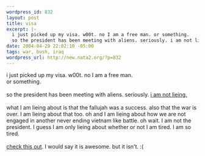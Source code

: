 ```yaml
--- 
wordpress_id: 832
layout: post
title: visa
excerpt: |-
  i just picked up my visa. w00t. no I am a free man. or something. 
  so the president has been meeting with aliens. seriously. i am not lieing.what I am lieing about is that the fallujah was a success. also that the war is over. I am lieing about that too. oh and I am lieing about how we are not engaged in anot...
date: 2004-04-29 22:02:10 -05:00
tags: war, bush, iraq
wordpress_url: http://new.nata2.org/?p=832
---
```

i just picked up my visa. w00t. no I am a free man. <br/>or something. 
<br/><br/>so the president has been meeting with aliens. seriously. <a href="http://www.ufowatchdog.com/images/alien-bush.jpg">i am not lieing.</a><br/><br/>what I am lieing about is that the fallujah was a success. also that the war is over. I am lieing about that too. oh and I am lieing about how we are not engaged in another never ending vietnam like battle. oh wait. I am not the president. I guess I am only lieing about whether or not I am tired. I am so tired. 
<br/><br/><a href="http://www.washingtonpost.com/wp-srv/world/iraq/casualties/facesofthefallen.htm">check this out</a>. I would say it is awesome. but it isn't. :(
